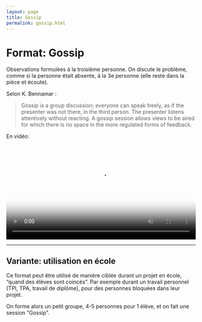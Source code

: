 ```yaml
---
layout: page
title: Gossip
permalink: gossip.html
---
```


# Format: Gossip

Observations formulées à la troisième personne. On discute le problème, comme si la personne était absente, à la 3e personne (elle reste dans la pièce et écoute).

Selon K. Bennamar :

> Gossip is a group discussion; everyone can speak freely, as if the presenter was not there, in the third person. The presenter listens attentively without reacting. A gossip session allows views to be aired for which there is no space in the more regulated forms of feedback.

En vidéo:

<video width="100%" height="auto" controls controlsList="nodownload" poster="video/gossip.jpg">
  <source src="video/gossip.mp4" type="video/mp4">
</video>

----

## Variante: utilisation en école

Ce format peut être utilisé de manière ciblée durant un projet en école, “quand des élèves sont coincés”. Par exemple durant un travail personnel (TPI, TPA, travail de diplôme), pour des personnes bloquées dans leur projet. 

On forme alors un petit groupe, 4-5 personnes pour 1 élève, et on fait une session “Gossip”.